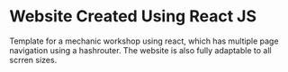 # Website Created Using React JS

Template for a mechanic workshop using react, which has multiple page navigation using a hashrouter. The website is also fully adaptable to all scrren sizes.
